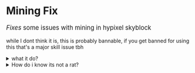 <h1>Mining Fix</h1>
<p style="font-size: larger">
<em>Fixes</em> some issues with mining in hypixel skyblock

while I dont think it is, this is probably bannable, if you get banned for using this that's a major skill issue tbh
</p>

<details>
  <summary>what it do?</summary>

#### Stats
- *Mining*
    - Mining Ability Cooldown Alert thing
    - Drill Fix (Same as HSM)
    - Pingless Mining 
    - yap yap yap
</details>


<details>
  <summary>How do i know its not a rat?</summary>

Read the code.

Or, here's how u can decompile and check for rats:
- Install Intellij IDEA CE
- File -> New -> Project
- Press CTRL + ALT + SHIFT + S to open Project Structure
- Go to Libraries and press the +
- Choose Java and locate the mod you are trying to decompile
- After you have done that, go to "External Libraries" in your Project
- Browse the classes and try to find something like "Minecraft.getMinecraft().getSession();", which may be obfuscated.
- There are probably better ways of decompiling but idk them I don't do it.
- Good luck.
</details>
